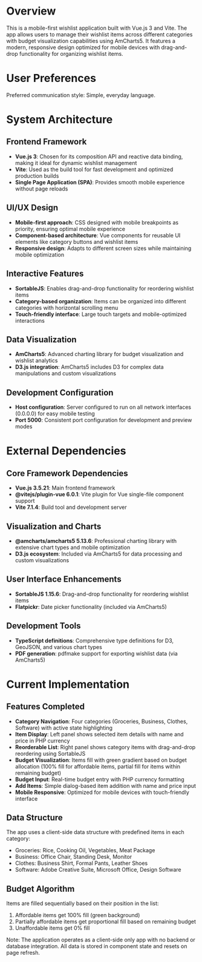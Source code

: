 # Overview

This is a mobile-first wishlist application built with Vue.js 3 and Vite. The app allows users to manage their wishlist items across different categories with budget visualization capabilities using AmCharts5. It features a modern, responsive design optimized for mobile devices with drag-and-drop functionality for organizing wishlist items.

# User Preferences

Preferred communication style: Simple, everyday language.

# System Architecture

## Frontend Framework
- **Vue.js 3**: Chosen for its composition API and reactive data binding, making it ideal for dynamic wishlist management
- **Vite**: Used as the build tool for fast development and optimized production builds
- **Single Page Application (SPA)**: Provides smooth mobile experience without page reloads

## UI/UX Design
- **Mobile-first approach**: CSS designed with mobile breakpoints as priority, ensuring optimal mobile experience
- **Component-based architecture**: Vue components for reusable UI elements like category buttons and wishlist items
- **Responsive design**: Adapts to different screen sizes while maintaining mobile optimization

## Interactive Features
- **SortableJS**: Enables drag-and-drop functionality for reordering wishlist items
- **Category-based organization**: Items can be organized into different categories with horizontal scrolling menu
- **Touch-friendly interface**: Large touch targets and mobile-optimized interactions

## Data Visualization
- **AmCharts5**: Advanced charting library for budget visualization and wishlist analytics
- **D3.js integration**: AmCharts5 includes D3 for complex data manipulations and custom visualizations

## Development Configuration
- **Host configuration**: Server configured to run on all network interfaces (0.0.0.0) for easy mobile testing
- **Port 5000**: Consistent port configuration for development and preview modes

# External Dependencies

## Core Framework Dependencies
- **Vue.js 3.5.21**: Main frontend framework
- **@vitejs/plugin-vue 6.0.1**: Vite plugin for Vue single-file component support
- **Vite 7.1.4**: Build tool and development server

## Visualization and Charts
- **@amcharts/amcharts5 5.13.6**: Professional charting library with extensive chart types and mobile optimization
- **D3.js ecosystem**: Included via AmCharts5 for data processing and custom visualizations

## User Interface Enhancements
- **SortableJS 1.15.6**: Drag-and-drop functionality for reordering wishlist items
- **Flatpickr**: Date picker functionality (included via AmCharts5)

## Development Tools
- **TypeScript definitions**: Comprehensive type definitions for D3, GeoJSON, and various chart types
- **PDF generation**: pdfmake support for exporting wishlist data (via AmCharts5)

# Current Implementation

## Features Completed
- **Category Navigation**: Four categories (Groceries, Business, Clothes, Software) with active state highlighting
- **Item Display**: Left panel shows selected item details with name and price in PHP currency
- **Reorderable List**: Right panel shows category items with drag-and-drop reordering using SortableJS
- **Budget Visualization**: Items fill with green gradient based on budget allocation (100% fill for affordable items, partial fill for items within remaining budget)
- **Budget Input**: Real-time budget entry with PHP currency formatting
- **Add Items**: Simple dialog-based item addition with name and price input
- **Mobile Responsive**: Optimized for mobile devices with touch-friendly interface

## Data Structure
The app uses a client-side data structure with predefined items in each category:
- Groceries: Rice, Cooking Oil, Vegetables, Meat Package
- Business: Office Chair, Standing Desk, Monitor  
- Clothes: Business Shirt, Formal Pants, Leather Shoes
- Software: Adobe Creative Suite, Microsoft Office, Design Software

## Budget Algorithm
Items are filled sequentially based on their position in the list:
1. Affordable items get 100% fill (green background)
2. Partially affordable items get proportional fill based on remaining budget
3. Unaffordable items get 0% fill

Note: The application operates as a client-side only app with no backend or database integration. All data is stored in component state and resets on page refresh.